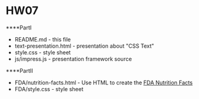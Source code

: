 HW07
====

****PartI
- README.md - this file
- text-presentation.html - presentation about "CSS Text"
- style.css - style sheet
- js/impress.js - presentation framework source

****PartII
- FDA/nutrition-facts.html - Use HTML to create the [FDA Nutrition Facts](http://www.fda.gov/ucm/groups/fdagov-public/documents/image/ucm386494.jpg)
- FDA/style.css - style sheet